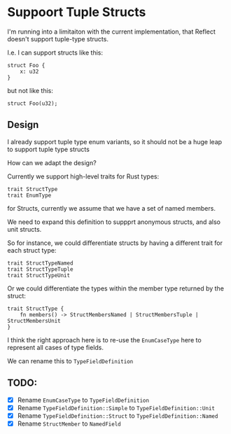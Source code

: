 # Suppoort Tuple Structs

I'm running into a limitaiton with the current implementation, that Reflect doesn't support tuple-type structs.

I.e. I can support structs like this:

```
struct Foo {
    x: u32
}
```

but not like this:

```
struct Foo(u32);
```

## Design

I already support tuple type enum variants, so it should not be a huge leap to support tuple type structs

How can we adapt the design?

Currently we support high-level traits for Rust types:

```
trait StructType
trait EnumType
```

for Structs, currently we assume that we have a set of named members.

We need to expand this definition to suppprt anonymous structs, and also unit structs.

So for instance, we could differentiate structs by having a different trait for each struct type:

```
trait StructTypeNamed
trait StructTypeTuple
trait StructTypeUnit
```

Or we could differentiate the types within the member type returned by the struct:

```
trait StructType {
    fn members() -> StructMembersNamed | StructMembersTuple | StructMembersUnit
}
```

I think the right approach here is to re-use the `EnumCaseType` here to represent all cases of type fields.

We can rename this to `TypeFieldDefinition`

## TODO:

- [x] Rename `EnumCaseType` to `TypeFieldDefinition`
- [x] Rename `TypeFieldDefinition::Simple` to `TypeFieldDefinition::Unit`
- [x] Rename `TypeFieldDefinition::Struct` to `TypeFieldDefinition::Named`
- [x] Rename `StructMember` to `NamedField`
